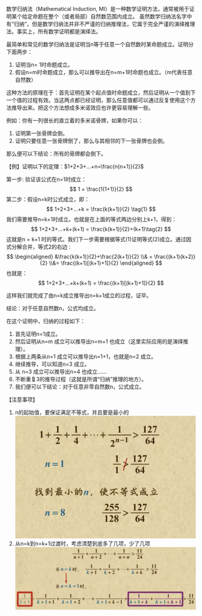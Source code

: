 数学归纳法（Mathematical Induction, MI）是一种数学证明方法，通常被用于证明某个给定命题在整个（或者局部）自然数范围内成立。
虽然数学归纳法名字中有“归纳”，但是数学归纳法并非不严谨的归纳推理法，它属于完全严谨的演绎推理法。事实上，所有数学证明都是演绎法。


最简单和常见的数学归纳法是证明当n等于任意一个自然数时某命题成立。证明分下面两步：
1. 证明当n= 1时命题成立。
2. 假设n=m时命题成立，那么可以推导出在n=m+1时命题也成立。（m代表任意自然数）

这种方法的原理在于：首先证明在某个起点值时命题成立，然后证明从一个值到下一个值的过程有效。当这两点都已经证明，那么任意值都可以通过反复使用这个方法推导出来。把这个方法想成多米诺效应也许更容易理解一些。

例如：你有一列很长的直立着的多米诺骨牌，如果你可以：
1. 证明第一张骨牌会倒。
2. 证明只要任意一张骨牌倒了，那么与其相邻的下一张骨牌也会倒。

那么便可以下结论：所有的骨牌都会倒下。

【例】证明以下的定理：$1+2+3+...+n=\frac{n(n+1)}{2}$

第一步: 验证该公式在n=1时成立：
$$
1 = \frac{1(1+1)}{2}
$$
第二步：假设n=k时公式成立，即：
$$
1+2+3+...+k = \frac{k(k+1)}{2} \tag{1}
$$
我们需要推导n=k+1时成立。也就是在上面的等式两边分别上k+1，得到：
$$
1+2+3+...+k+(k+1) = \frac{k(k+1)}{2}+(k+1)\tag{2}
$$
这就是n = k+1 时的等式。我们下一步需要根据等式(1)证明等式(2)成立。通过因式分解合并，等式2的右边 :
$$
\begin{aligned}
   &\frac{k(k+1)}{2}+\frac{2(k+1)}{2} 
 \\& = \frac{(k+1)(k+2)}{2}
 \\&= \frac{(k+1)[(k+1)+1]}{2}  
\end{aligned}
$$
也就是：
$$
1+2+3+...+k+(k+1) = \frac{(k+1)[(k+1)+1]}{2}   
$$

这样我们就完成了由n=k成立推导出n=k+1成立的过程，证毕。

结论：对于任意自然数n，公式均成立。

在这个证明中，归纳的过程如下：
1. 首先证明n=1成立。
2. 然后证明从n=m 成立可以推导出n=m+1 也成立（这里实际应用的是演绎推理）。
3. 根据上两条从n=1 成立可以推导出n=1+1，也就是n=2 成立。
4. 继续推导，可以知道n=3 成立。
5. 从 n=3 成立可以推导出n=4 也成立……
6. 不断重复3的推导过程（这就是所谓“归纳”推理的地方）。
7. 我们便可以下结论：对于任意非零自然数n，公式成立。


【注意事项】

1. n的起始值，要保证满足不等式，并且要是最小的
  ![](https://raw.githubusercontent.com/fray-hao/images/master/20190412215422.png)
2. 从n=k到n=k+1过渡时，考虑清楚到底多了几项，少了几项 
   ![](https://raw.githubusercontent.com/fray-hao/images/master/20190412215552.png)